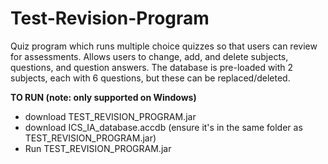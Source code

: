 # Test-Revision-Program

Quiz program which runs multiple choice quizzes so that users can review for assessments.
Allows users to change, add, and delete subjects, questions, and question answers.
The database is pre-loaded with 2 subjects, each with 6 questions, but these can be replaced/deleted.

**TO RUN (note: only supported on Windows)**
- download TEST_REVISION_PROGRAM.jar
- download ICS_IA_database.accdb (ensure it's in the same folder as TEST_REVISION_PROGRAM.jar)
- Run TEST_REVISION_PROGRAM.jar
